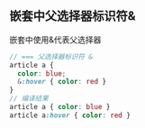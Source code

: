 
## 嵌套中父选择器标识符&
嵌套中使用&代表父选择器
```scss
// === 父选择器标识符 &
article a {
  color: blue;
  &:hover { color: red }
}
// 编译结果
article a { color: blue }
article a:hover { color: red }
```